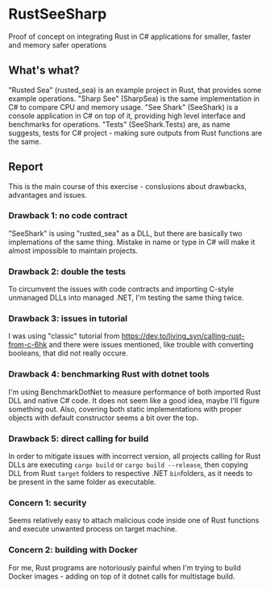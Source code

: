 # RustSeeSharp

Proof of concept on integrating Rust in C# applications for smaller, faster and memory safer operations

## What's what?

"Rusted Sea" (rusted_sea) is an example project in Rust, that provides some example operations.
"Sharp See" (SharpSea) is the same implementation in C# to compare CPU and memory usage.
"See Shark" (SeeShark) is a console application in C# on top of it, providing high level interface and benchmarks for operations.
"Tests" (SeeShark.Tests) are, as name suggests, tests for C# project - making sure outputs from Rust functions are the same.

## Report

This is the main course of this exercise - conslusions about drawbacks, advantages and issues.

### Drawback 1: no code contract

"SeeShark" is using "rusted_sea" as a DLL, but there are basically two implemations of the same thing.
Mistake in name or type in C# will make it almost impossible to maintain projects.

### Drawback 2: double the tests

To circumvent the issues with code contracts and importing C-style unmanaged DLLs into managed .NET, I'm testing the same thing twice.

### Drawback 3: issues in tutorial

I was using "classic" tutorial from <https://dev.to/living_syn/calling-rust-from-c-6hk> and there were issues mentioned, like trouble with converting booleans, that did not really occure.

### Drawback 4: benchmarking Rust with dotnet tools

I'm using BenchmarkDotNet to measure performance of both imported Rust DLL and native C# code. It does not seem like a good idea, maybe I'll figure something out. Also, covering both static implementations with proper objects with default constructor seems a bit over the top.

### Drawback 5: direct calling for build

In order to mitigate issues with incorrect version, all projects calling for Rust DLLs are executing `cargo build` or `cargo build --release`, then copying DLL from Rust `target` folders to respective .NET `bin`folders, as it needs to be present in the same folder as executable.

### Concern 1: security

Seems relatively easy to attach malicious code inside one of Rust functions and execute unwanted process on target machine.

### Concern 2: building with Docker

For me, Rust programs are notoriously painful when I'm trying to build Docker images - adding on top of it dotnet calls for multistage build.